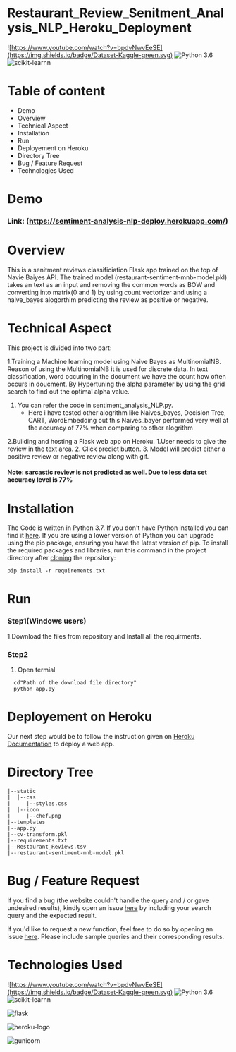 
# Restaurant_Review_Senitment_Analysis_NLP_Heroku_Deployment

![https://www.youtube.com/watch?v=bpdvNwvEeSE](https://img.shields.io/badge/Dataset-Kaggle-green.svg) ![Python 3.6](https://img.shields.io/badge/Python-3.6-Pink.svg) ![scikit-learnn](https://img.shields.io/badge/Library-Scikit_Learn-orange.svg)

# Table of content

- Demo
- Overview
- Technical Aspect
- Installation
- Run
- Deployement on Heroku
- Directory Tree
- Bug / Feature Request
- Technologies Used

# Demo

### Link: (https://sentiment-analysis-nlp-deploy.herokuapp.com/)

# Overview

This is a senitment reviews classificiation Flask app trained on the top of Navie Baiyes API. The trained model (restaurant-sentiment-mnb-model.pkl) takes an text as an input and removing the common words as BOW and converting into matrix(0 and 1) by using count vectorizer and using a naive_bayes alogorthim predicting the review as positive or negative.

# Technical Aspect


This project is divided into two part:

1.Training a Machine learning model using Naive Bayes as MultinomialNB. Reason of using the MultinomialNB it is used for discrete data. In text classification, word occuring in  the document we have the count how often occurs in doucment. By Hypertuning the alpha parameter by using the grid search to find out the optimal alpha value.
 1. You can refer the code in sentiment_analysis_NLP.py.
    - Here i have tested other alogrithm like Naives_bayes, Decision Tree, CART, WordEmbedding out this Naives_bayer performed very well at the accuracy of 77% when comparing to other alogrithm
 
 2.Building and hosting a Flask web app on Heroku.
  1.User needs to give the review in the text area.
  2. Click predict button.
  3. Model will predict either a positive review or negative review along with gif.
  #### Note: sarcastic review is not predicted as well. Due to less data set accuracy level is 77%  
  
  # Installation
  
  The Code is written in Python 3.7. If you don't have Python installed you can find it [here](https://www.python.org/downloads/). If you are using a lower version of Python you can upgrade using the pip package, ensuring you have the latest version of pip. To install the required packages and libraries, run this command in the project directory after [cloning](https://www.howtogeek.com/451360/how-to-clone-a-github-repository/) the repository:
 
 ```
 pip install -r requirements.txt
 ```
 
 # Run
 
 ### Step1(Windows users)
 
 1.Download the files from repository and Install all the requirments.
 
 ### Step2
 1. Open termial
 
```
  cd"Path of the download file directory"
  python app.py 
```
 # Deployement on Heroku
 
 Our next step would be to follow the instruction given on [Heroku Documentation](https://devcenter.heroku.com/articles/getting-started-with-python) to deploy a web app.
 
 # Directory Tree
 
 ```
 |--static
 |  |--css
 |     |--styles.css
 |  |--icon
 |     |--chef.png
 |--templates
 |--app.py
 |--cv-transform.pkl
 |--requirements.txt
 |--Restaurant_Reviews.tsv
 |--restaurant-sentiment-mnb-model.pkl
 
 ```
 # Bug / Feature Request
 If you find a bug (the website couldn't handle the query and / or gave undesired results), kindly open an issue [here]() by including your search query and the expected result.

If you'd like to request a new function, feel free to do so by opening an issue [here](). Please include sample queries and their corresponding results.

# Technologies Used

![https://www.youtube.com/watch?v=bpdvNwvEeSE](https://img.shields.io/badge/Dataset-Kaggle-green.svg) ![Python 3.6](https://img.shields.io/badge/Python-3.6-Pink.svg) ![scikit-learnn](https://img.shields.io/badge/Library-Scikit_Learn-orange.svg)


![flask](https://user-images.githubusercontent.com/52874412/88377965-bc4e9100-cdbd-11ea-8a9e-ac225a8162f6.png "https://flask.palletsprojects.com/en/1.1.x/")

![heroku-logo](https://user-images.githubusercontent.com/52874412/88378611-f8cebc80-cdbe-11ea-9335-2c8e8d0a36a3.png)

![gunicorn](https://user-images.githubusercontent.com/52874412/88378615-fb311680-cdbe-11ea-817b-084773f70a68.jpg)

 
